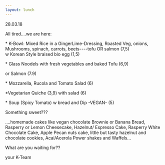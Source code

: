 ```yaml
---
layout: lunch
---
```


28.03.18

All tired....we are here:

\* K-Bowl: Mixed Rice in a GingerLime-Dressing, Roasted Veg, onions, Mushrooms, spinach, carrots, beets----tofu OR salmon (7,5)<br>w Korean Style braised bio egg (1,5)

\* Glass Noodels with fresh vegetables and baked Tofu (6,9)

or Salmon (7.9)

\* Mozzarella, Rucola and Tomato Salad (6)

\*Vegetarian Quiche (3,9) with salad (6)

\* Soup (Spicy Tomato) w bread and Dip -VEGAN- (5)

Something sweet???

….homemade cakes like vegan chocolate Brownie or Banana Bread, Rasperry or Lemon Cheesecake, Hazelnut/ Espresso Cake, Rasperry White Chocolate Cake, Apple Pecan nuts cake, little but tasty hazelnut and chocolate cookies, Acai/Acerola Power shakes and Waffels…

What are you waiting for??

your K-Team